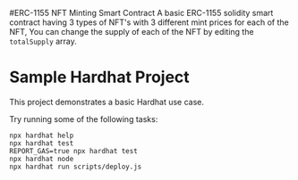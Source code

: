 #ERC-1155 NFT Minting Smart Contract
A basic ERC-1155 solidity smart contract having 3 types of NFT's with 3 different mint prices for each of the NFT,
You can change the supply of each of the NFT by editing the `totalSupply` array.

# Sample Hardhat Project

This project demonstrates a basic Hardhat use case. 

Try running some of the following tasks:

```shell
npx hardhat help
npx hardhat test
REPORT_GAS=true npx hardhat test
npx hardhat node
npx hardhat run scripts/deploy.js
```
